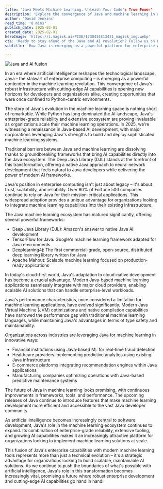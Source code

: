 ```yaml
---
title: 'Java Meets Machine Learning: Unleash Your Code's True Power'
description: 'Explore the convergence of Java and machine learning in an era of AI-driven technological transformation. Discover how Java's robust infrastructure, combined with cutting-edge AI capabilities, is creating new opportunities for developers and organizations in 2025.'
author: 'David Jenkins'
read_time: '8 mins'
publish_date: 2025-02-01
created_date: 2025-02-01
heroImage: 'https://i.magick.ai/PIXE/1738434813431_magick_img.webp'
cta: 'Ready to stay ahead of the Java and AI revolution? Follow us on LinkedIn for the latest insights, tutorials, and updates on how enterprise Java is transforming the machine learning landscape.'
subtitle: 'How Java is emerging as a powerful platform for enterprise AI development'

---
```


![Java and AI fusion](https://i.magick.ai/PIXE/1738434813435_magick_img.webp)

In an era where artificial intelligence reshapes the technological landscape, Java – the stalwart of enterprise computing – is emerging as a powerful contender in the machine learning revolution. This convergence of Java's robust infrastructure with cutting-edge AI capabilities is opening new horizons for developers and organizations alike, creating opportunities that were once confined to Python-centric environments.

The story of Java's evolution in the machine learning space is nothing short of remarkable. While Python has long dominated the AI landscape, Java's enterprise-grade reliability and extensive ecosystem are proving invaluable as organizations scale their machine learning operations. In 2025, we're witnessing a renaissance in Java-based AI development, with major corporations leveraging Java's strengths to build and deploy sophisticated machine learning systems.

Traditional barriers between Java and machine learning are dissolving thanks to groundbreaking frameworks that bring AI capabilities directly into the Java ecosystem. The Deep Java Library (DJL) stands at the forefront of this transformation, offering a native Java approach to neural network development that feels natural to Java developers while delivering the power of modern AI frameworks.

Java's position in enterprise computing isn't just about legacy – it's about trust, scalability, and reliability. Over 90% of Fortune 500 companies continue to rely on Java for their mission-critical applications. This widespread adoption provides a unique advantage for organizations looking to integrate machine learning capabilities into their existing infrastructure.

The Java machine learning ecosystem has matured significantly, offering several powerful frameworks:

- Deep Java Library (DJL): Amazon's answer to native Java AI development
- TensorFlow for Java: Google's machine learning framework adapted for Java environments
- Deeplearning4j: The first commercial-grade, open-source, distributed deep learning library written for Java
- Apache Mahout: Scalable machine learning focused on production-ready applications

In today's cloud-first world, Java's adaptation to cloud-native development has become a crucial advantage. Modern Java-based machine learning applications seamlessly integrate with major cloud providers, enabling scalable AI solutions that can handle enterprise-level workloads.

Java's performance characteristics, once considered a limitation for machine learning applications, have evolved significantly. Modern Java Virtual Machine (JVM) optimizations and native compilation capabilities have narrowed the performance gap with traditional machine learning languages, while maintaining Java's advantages in terms of type safety and maintainability.

Organizations across industries are leveraging Java for machine learning in innovative ways:

- Financial institutions using Java-based ML for real-time fraud detection
- Healthcare providers implementing predictive analytics using existing Java infrastructure
- E-commerce platforms integrating recommendation engines within Java applications
- Manufacturing companies optimizing operations with Java-based predictive maintenance systems

The future of Java in machine learning looks promising, with continuous improvements in frameworks, tools, and performance. The upcoming releases of Java continue to introduce features that make machine learning development more efficient and accessible to the vast Java developer community.

As artificial intelligence becomes increasingly central to software development, Java's role in the machine learning ecosystem continues to expand. Its combination of enterprise-grade reliability, extensive tooling, and growing AI capabilities makes it an increasingly attractive platform for organizations looking to implement machine learning solutions at scale.

This fusion of Java's enterprise capabilities with modern machine learning tools represents more than just a technical evolution – it's a strategic advantage for organizations looking to build scalable, maintainable AI solutions. As we continue to push the boundaries of what's possible with artificial intelligence, Java's role in this transformation becomes increasingly vital, promising a future where robust enterprise development and cutting-edge AI capabilities go hand in hand.